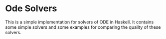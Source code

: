 # Ode Solvers
This is a simple implementation for solvers of ODE in Haskell.
It contains some simple solvers and some examples for comparing the quality of these solvers.
